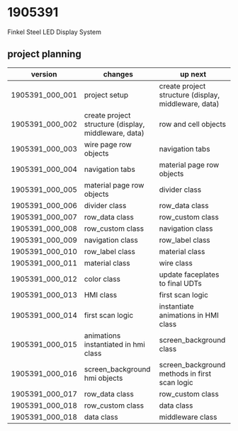 # 1905391
Finkel Steel LED Display System

project planning
-------------------
version | changes | up next
--------|---------|--------
1905391_000_001 | project setup | create project structure (display, middleware, data)
1905391_000_002 | create project structure (display, middleware, data) | row and cell objects
1905391_000_003 | wire page row objects | navigation tabs
1905391_000_004 | navigation tabs | material page row objects
1905391_000_005 | material page row objects | divider class
1905391_000_006 | divider class | row_data class
1905391_000_007 | row_data class | row_custom class
1905391_000_008 | row_custom class | navigation class
1905391_000_009 | navigation class | row_label class
1905391_000_010 | row_label class | material class
1905391_000_011 | material class | wire class
1905391_000_012 | color class |  update faceplates to final UDTs
1905391_000_013 | HMI class | first scan logic
1905391_000_014 | first scan logic | instantiate animations in HMI class
1905391_000_015 | animations instantiated in hmi class | screen_background class
1905391_000_016 | screen_background hmi objects | screen_background methods in first scan logic
1905391_000_017 | row_data class | row_custom class
1905391_000_018 | row_custom class | data class
1905391_000_018 | data class | middleware class
